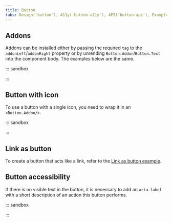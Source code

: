 ```yaml
---
title: Button
tabs: Design('button'), A11y('button-a11y'), API('button-api'), Example('button-code'), Changelog('button-changelog')
---
```


## Addons

Addons can be installed either by passing the required `tag` to the `addonLeft`/`addonRight` property or by unrending `Button.Addon`/`Button.Text` into the component body. The examples below are the same.

::: sandbox

<script lang="tsx">
  export Demo from './examples/addons.tsx';
</script>

:::

## Button with icon

To use a button with a single icon, you need to wrap it in an `<Button.Addon/>`.

::: sandbox

<script lang="tsx">
  export Demo from './examples/button_with_icon.tsx';
</script>

:::

## Link as button

To create a button that acts like a link, refer to the [Link as button example](/components/link/link-code#link-as-button).

## Button accessibility

If there is no visible text in the button, it is necessary to add an `aria-label` with a short description of an action this button performs.

::: sandbox

<script lang="tsx">
  export Demo from './examples/button_accessibility.tsx';
</script>

:::
